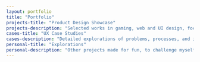 ```yaml
---
layout: portfolio
title: "Portfolio"
projects-title: "Product Design Showcase"
projects-description: "Selected works in gaming, web and UI design, focusing on the final delivery"
cases-title: "UX Case Studies"
cases-description: "Detailed explorations of problems, processes, and impactful results"
personal-title: "Explorations"
personal-description: "Other projects made for fun, to challenge myself or just to learn something new"
---
```

